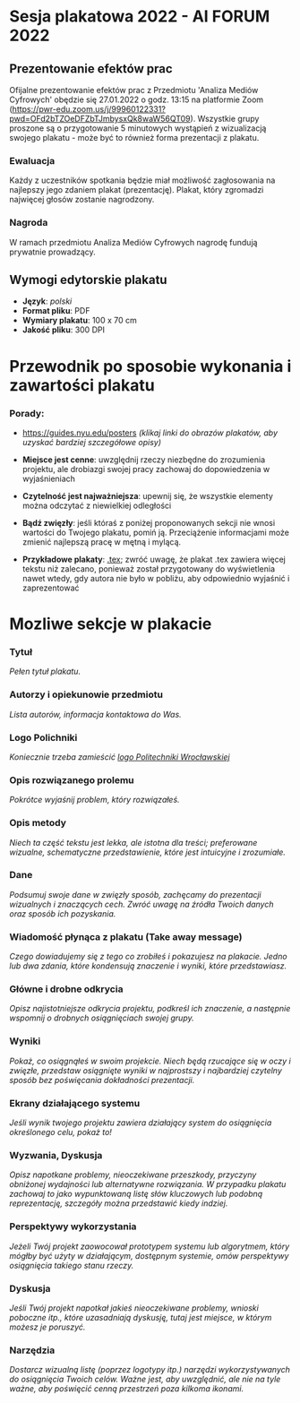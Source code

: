 # Sesja plakatowa 2022 - AI FORUM 2022

## Prezentowanie efektów prac

Ofijalne prezentowanie efektów prac z Przedmiotu 'Analiza Mediów Cyfrowych' obędzie się 27.01.2022 o godz. 13:15 na platformie Zoom (https://pwr-edu.zoom.us/j/99960122331?pwd=OFd2bTZOeDFZbTJmbysxQk8waW56QT09).
Wszystkie grupy proszone są o przygotowanie 5 minutowych wystąpień z wizualizacją swojego plakatu - może być to również forma prezentacji z plakatu. 

### Ewaluacja
Każdy z uczestników spotkania będzie miał możliwość zagłosowania na najlepszy jego zdaniem plakat (prezentację). Plakat, który zgromadzi najwięcej głosów zostanie nagrodzony. 

### Nagroda
W ramach przedmiotu Analiza Mediów Cyfrowych nagrodę fundują prywatnie prowadzący.

## Wymogi edytorskie plakatu
* **Język**: *polski*
* **Format pliku**: PDF
* **Wymiary plakatu**: 100 x 70 cm
* **Jakość pliku**: 300 DPI


# Przewodnik po sposobie wykonania i zawartości plakatu

### Porady:   

* https://guides.nyu.edu/posters *(klikaj linki do obrazów plakatów, aby uzyskać bardziej szczegółowe opisy)*

* **Miejsce jest cenne**: uwzględnij rzeczy niezbędne do zrozumienia projektu, ale drobiazgi swojej pracy zachowaj do dopowiedzenia w wyjaśnieniach

* **Czytelność jest najważniejsza**: upewnij się, że wszystkie elementy można odczytać z niewielkiej odległości

* **Bądź zwięzły**: jeśli któraś z poniżej proponowanych sekcji nie wnosi wartości do Twojego plakatu, pomiń ją. Przeciążenie informacjami może zmienić najlepszą pracę w mętną i mylącą.

* **Przykładowe plakaty**: [.tex](https://github.com/datasciencePWR/SocialMediaAnalysis/raw/2018/2019-winter/poster_example_tex.zip); zwróć uwagę, że plakat .tex zawiera więcej tekstu niż zalecano, ponieważ został przygotowany do wyświetlenia nawet wtedy, gdy autora nie było w pobliżu, aby odpowiednio wyjaśnić i zaprezentować


# Mozliwe sekcje w plakacie

### Tytuł
*Pełen tytuł plakatu.*

### Autorzy i opiekunowie przedmiotu
*Lista autorów, informacja kontaktowa do Was.*

### Logo Polichniki
*Koniecznie trzeba zamieścić [logo Politechniki Wrocławskiej](https://pwr.edu.pl/uczelnia/informacje-ogolne/materialy-promocyjne/logotyp)*

### Opis rozwiązanego prolemu
*Pokrótce wyjaśnij problem, który rozwiązałeś.*

### Opis metody
*Niech ta część tekstu jest lekka, ale istotna dla treści; preferowane wizualne, schematyczne przedstawienie, które jest intuicyjne i zrozumiałe.*

### Dane
*Podsumuj swoje dane w zwięzły sposób, zachęcamy do prezentacji wizualnych i znaczących cech. Zwróć uwagę na źródła Twoich danych oraz sposób ich pozyskania.*

### Wiadomość płynąca z plakatu (Take away message)
*Czego dowiadujemy się z tego co zrobiłeś i pokazujesz na plakacie. Jedno lub dwa zdania, które kondensują znaczenie i wyniki, które przedstawiasz.*

### Główne i drobne odkrycia
*Opisz najistotniejsze odkrycia projektu, podkreśl ich znaczenie, a następnie wspomnij o drobnych osiągnięciach swojej grupy.*

### Wyniki
*Pokaż, co osiągnąłeś w swoim projekcie. Niech będą rzucające się w oczy i zwięzłe, przedstaw osiągnięte wyniki w najprostszy i najbardziej czytelny sposób bez poświęcania dokładności prezentacji.*

### Ekrany działającego systemu
*Jeśli wynik twojego projektu zawiera działający system do osiągnięcia określonego celu, pokaż to!*

### Wyzwania, Dyskusja
*Opisz napotkane problemy, nieoczekiwane przeszkody, przyczyny obniżonej wydajności lub alternatywne rozwiązania. W przypadku plakatu zachowaj to jako wypunktowaną listę słów kluczowych lub podobną reprezentację, szczegóły można przedstawić kiedy indziej.*

### Perspektywy wykorzystania
*Jeżeli Twój projekt zaowocował prototypem systemu lub algorytmem, który mógłby być użyty w działającym, dostępnym systemie, omów perspektywy osiągnięcia takiego stanu rzeczy.*

### Dyskusja 
*Jeśli Twój projekt napotkał jakieś nieoczekiwane problemy, wnioski poboczne itp., które uzasadniają dyskusję, tutaj jest miejsce, w którym możesz je poruszyć.*

### Narzędzia
*Dostarcz wizualną listę (poprzez logotypy itp.) narzędzi wykorzystywanych do osiągnięcia Twoich celów. Ważne jest, aby uwzględnić, ale nie na tyle ważne, aby poświęcić cenną przestrzeń poza kilkoma ikonami.*
